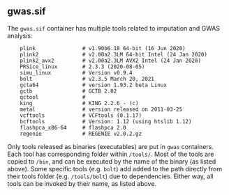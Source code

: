 ## gwas.sif

The ``gwas.sif`` container has multiple tools related to imputation and GWAS analysis:
```
    plink               # v1.90b6.18 64-bit (16 Jun 2020)
    plink2              # v2.00a2.3LM 64-bit Intel (24 Jan 2020)
    plink2_avx2         # v2.00a2.3LM AVX2 Intel (24 Jan 2020)
    PRSice_linux        # 2.3.3 (2020-08-05) 
    simu_linux          # Version v0.9.4
    bolt                # v2.3.5 March 20, 2021  
    gcta64              # version 1.93.2 beta Linux
    gctb                # GCTB 2.02
    qctool              #
    king                # KING 2.2.6 - (c)
    metal               # version released on 2011-03-25
    vcftools            # VCFtools (0.1.17)
    bcftools            # Version: 1.12 (using htslib 1.12)
    flashpca_x86-64     # flashpca 2.0
    regenie             # REGENIE v2.0.2.gz
```
Only tools released as binaries (executables) are put in ``gwas`` containers.
Each tool has corresponding folder within ``/tools/``.
Most of the tools are copied to ``/bin``, and can be executed by the name of the binary (as listed above).
Some specific tools (e.g. ``bolt``) add added to the path directly from their tools folder (e.g. ``/tools/bolt``) due to dependencies.
Either way, all tools can be invoked by their name, as listed above.
